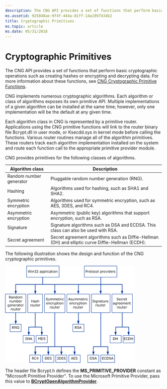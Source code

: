 ```yaml
---
description: The CNG API provides a set of functions that perform basic cryptographic operations such as creating hashes or encrypting and decrypting data. For more information about these functions, see CNG Cryptographic Primitive Functions.
ms.assetid: 925848ae-9f4f-444a-81ff-14a1997434b2
title: Cryptographic Primitives
ms.topic: article
ms.date: 05/31/2018
---
```


# Cryptographic Primitives

The CNG API provides a set of functions that perform basic cryptographic operations such as creating hashes or encrypting and decrypting data. For more information about these functions, see [CNG Cryptographic Primitive Functions](cng-cryptographic-primitive-functions.md).

CNG implements numerous cryptographic algorithms. Each algorithm or class of algorithms exposes its own primitive API. Multiple implementations of a given algorithm can be installed at the same time; however, only one implementation will be the default at any given time.

Each algorithm class in CNG is represented by a primitive router. Applications using the CNG primitive functions will link to the router binary file Bcrypt.dll in user mode, or Ksecdd.sys in kernel mode before calling the functions. Various router routines manage all of the algorithm primitives. These routers track each algorithm implementation installed on the system and route each function call to the appropriate primitive provider module.

CNG provides primitives for the following classes of algorithms.



| Algorithm class                                                                                                                                                  | Description                                                                                                  |
|------------------------------------------------------------------------------------------------------------------------------------------------------------------|--------------------------------------------------------------------------------------------------------------|
| <span id="Random_number_generator"></span><span id="random_number_generator"></span><span id="RANDOM_NUMBER_GENERATOR"></span>Random number generator<br/> | Pluggable random number generation (RNG).<br/>                                                         |
| <span id="Hashing"></span><span id="hashing"></span><span id="HASHING"></span>Hashing<br/>                                                                 | Algorithms used for hashing, such as SHA1 and SHA2.<br/>                                               |
| <span id="Symmetric_encryption"></span><span id="symmetric_encryption"></span><span id="SYMMETRIC_ENCRYPTION"></span>Symmetric encryption<br/>             | Algorithms used for symmetric encryption, such as AES, 3DES, and RC4.<br/>                             |
| <span id="Asymmetric_encryption"></span><span id="asymmetric_encryption"></span><span id="ASYMMETRIC_ENCRYPTION"></span>Asymmetric encryption<br/>         | Asymmetric (public key) algorithms that support encryption, such as RSA.<br/>                          |
| <span id="Signature"></span><span id="signature"></span><span id="SIGNATURE"></span>Signature<br/>                                                         | Signature algorithms such as DSA and ECDSA. This class can also be used with RSA.<br/>                 |
| <span id="Secret_agreement"></span><span id="secret_agreement"></span><span id="SECRET_AGREEMENT"></span>Secret agreement<br/>                             | Secret agreement algorithms such as Diffie-Hellman (DH) and elliptic curve Diffie-Hellman (ECDH).<br/> |



 

The following illustration shows the design and function of the CNG cryptographic primitives.

![design and function of cng cryptographic primitives](images/ssdk-cng1c.png)

The header file Bcrypt.h defines the **MS\_PRIMITIVE\_PROVIDER** constant as "Microsoft Primitive Provider". To use the Microsoft Primitive Provider, pass this value to [**BCryptOpenAlgorithmProvider**](/windows/desktop/api/Bcrypt/nf-bcrypt-bcryptopenalgorithmprovider).

 

 




